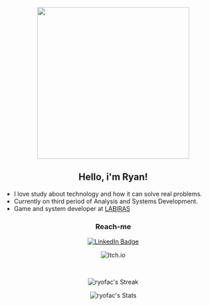 <div id="header" align="center" style="border-radius:25px;">
<img src="https://user-images.githubusercontent.com/74038190/212748830-4c709398-a386-4761-84d7-9e10b98fbe6e.gif" width="350px" />
</div>

<div align="center">
  <h2>Hello, i'm Ryan!</h2>
  
</div>
<ul>
  <li> I love study about technology and how it can solve real problems. </li>
   <li> Currently on third period of Analysis and Systems Development. </li>
   <li>
     Game and system developer at <a href="https://github.com/LabirasIFPI")> LABIRAS </a>
   </li>
</ul>


<div align="center" style="margin-bottom: 10px;"> 
<h3>Reach-me </h3> 
<div id="badges">
	  <a href="https://www.linkedin.com/in/ryan-faustino-b94b57269/">
	    <img src="https://img.shields.io/badge/LinkedIn-blue?style=for-the-badge&logo=linkedin&logoColor=white" alt="LinkedIn Badge"/>
	  </a>
  
   ![Itch.io](https://img.shields.io/badge/Itch-%23FF0B34.svg?style=for-the-badge&logo=Itch.io&logoColor=white)
  
</div>
<br>
<div align="center">
  
 ![ryofac's Streak](https://github-readme-streak-stats.herokuapp.com/?user=ryofac&theme=radical&hide_border=true)
</div>

<div align="center">

 
  ![ryofac's Stats](https://github-readme-stats.vercel.app/api?username=ryofac&theme=radical&show_icons=true&hide_border=true&count_private=true)
  
</div>
